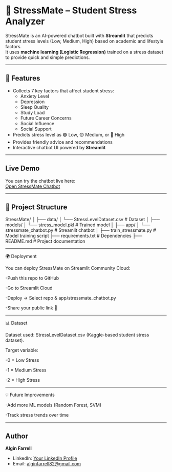 # 🧠 StressMate – Student Stress Analyzer  

StressMate is an AI-powered chatbot built with **Streamlit** that predicts student stress levels (Low, Medium, High) based on academic and lifestyle factors.  
It uses **machine learning (Logistic Regression)** trained on a stress dataset to provide quick and simple predictions.  

---

## 📌 Features
- Collects 7 key factors that affect student stress:  
  - Anxiety Level  
  - Depression  
  - Sleep Quality  
  - Study Load  
  - Future Career Concerns  
  - Social Influence  
  - Social Support  
- Predicts stress level as 🟢 Low, 🟡 Medium, or 🔴 High  
- Provides friendly advice and recommendations  
- Interactive chatbot UI powered by **Streamlit**  

---
## Live Demo

You can try the chatbot live here:  
[Open StressMate Chatbot](https://stressmate-hwxrf3mckssmvxpuwba68u.streamlit.app/)

---
## 📂 Project Structure
StressMate/
│
├── data/
│ └── StressLevelDataset.csv # Dataset
│
├── models/
│ └── stress_model.pkl # Trained model
│
├── app/
│ └── stressmate_chatbot.py # Streamlit chatbot
│
├── train_stressmate.py # Model training script
├── requirements.txt # Dependencies
├── README.md # Project documentation

---
🌍 Deployment

You can deploy StressMate on Streamlit Community Cloud:

-Push this repo to GitHub

-Go to Streamlit Cloud

-Deploy → Select repo & app/stressmate_chatbot.py

-Share your public link 🎉

---
📊 Dataset

Dataset used: StressLevelDataset.csv (Kaggle-based student stress dataset).

Target variable:

-0 = Low Stress

-1 = Medium Stress

-2 = High Stress

---
💡 Future Improvements

-Add more ML models (Random Forest, SVM)

-Track stress trends over time


---
## Author

**Algin Farrell**

- LinkedIn: [Your LinkedIn Profile](https://www.linkedin.com/in/algin-farrell-16681432b)  
- Email: alginfarrell82@gmail.com
